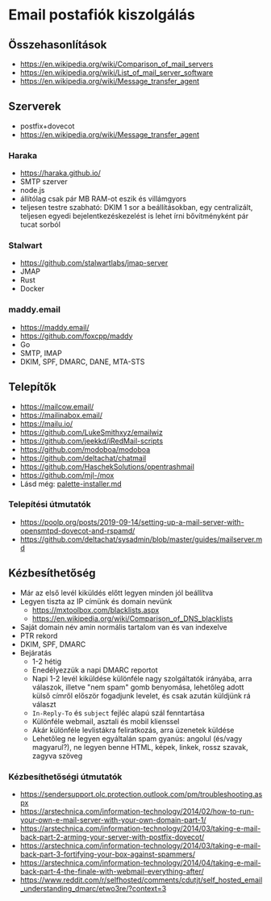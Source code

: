 # Email postafiók kiszolgálás

## Összehasonlítások

* https://en.wikipedia.org/wiki/Comparison_of_mail_servers
* https://en.wikipedia.org/wiki/List_of_mail_server_software
* https://en.wikipedia.org/wiki/Message_transfer_agent

## Szerverek

* postfix+dovecot
* https://en.wikipedia.org/wiki/Message_transfer_agent

### Haraka

* https://haraka.github.io/
* SMTP szerver
* node.js
* állítólag csak pár MB RAM-ot eszik és villámgyors
* teljesen testre szabható: DKIM 1 sor a beállításokban, egy centralizált, teljesen egyedi bejelentkezéskezelést is lehet írni bővítményként pár tucat sorból

### Stalwart

* https://github.com/stalwartlabs/jmap-server
* JMAP
* Rust
* Docker

### maddy.email

* https://maddy.email/
* https://github.com/foxcpp/maddy
* Go
* SMTP, IMAP
* DKIM, SPF, DMARC, DANE, MTA-STS

## Telepítők

* https://mailcow.email/
* https://mailinabox.email/
* https://mailu.io/
* https://github.com/LukeSmithxyz/emailwiz
* https://github.com/jeekkd/iRedMail-scripts
* https://github.com/modoboa/modoboa
* https://github.com/deltachat/chatmail
* https://github.com/HaschekSolutions/opentrashmail
* https://github.com/mjl-/mox
* Lásd még: [palette-installer.md](palette-installer.md)

### Telepítési útmutatók

* https://poolp.org/posts/2019-09-14/setting-up-a-mail-server-with-opensmtpd-dovecot-and-rspamd/
* https://github.com/deltachat/sysadmin/blob/master/guides/mailserver.md

## Kézbesíthetőség

* Már az első levél kiküldés előtt legyen minden jól beállítva
* Legyen tiszta az IP címünk és domain nevünk
  * https://mxtoolbox.com/blacklists.aspx
  * https://en.wikipedia.org/wiki/Comparison_of_DNS_blacklists
* Saját domain név amin normális tartalom van és van indexelve
* PTR rekord
* DKIM, SPF, DMARC
* Bejáratás
  * 1-2 hétig
  * Enedélyezzük a napi DMARC reportot
  * Napi 1-2 levél kiküldése különféle nagy szolgáltatók irányába, arra válaszok, illetve "nem spam" gomb benyomása, lehetőleg adott külső címről először fogadjunk levelet, és csak azután küldjünk rá választ
  * `In-Reply-To` és `subject` fejléc alapú szál fenntartása
  * Különféle webmail, asztali és mobil klienssel
  * Akár különféle levlistákra feliratkozás, arra üzenetek küldése
  * Lehetőleg ne legyen egyáltalán spam gyanús: angolul (és/vagy magyarul?), ne legyen benne HTML, képek, linkek, rossz szavak, zagyva szöveg

### Kézbesíthetőségi útmutatók

* https://sendersupport.olc.protection.outlook.com/pm/troubleshooting.aspx
* https://arstechnica.com/information-technology/2014/02/how-to-run-your-own-e-mail-server-with-your-own-domain-part-1/
* https://arstechnica.com/information-technology/2014/03/taking-e-mail-back-part-2-arming-your-server-with-postfix-dovecot/
* https://arstechnica.com/information-technology/2014/03/taking-e-mail-back-part-3-fortifying-your-box-against-spammers/
* https://arstechnica.com/information-technology/2014/04/taking-e-mail-back-part-4-the-finale-with-webmail-everything-after/
* https://www.reddit.com/r/selfhosted/comments/cdutjt/self_hosted_email_understanding_dmarc/etwo3re/?context=3
